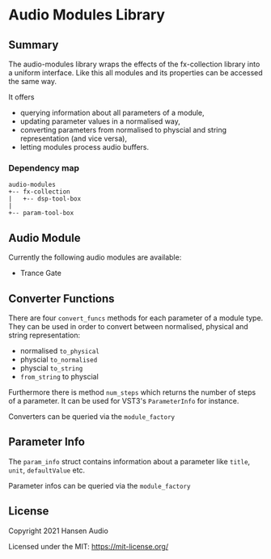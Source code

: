 # Audio Modules Library

## Summary

The audio-modules library wraps the effects of the fx-collection library into a uniform interface. Like this all modules and its properties can be accessed the same way.

It offers
* querying information about all parameters of a module,
* updating parameter values in a normalised way,
* converting parameters from normalised to physcial and string representation (and vice versa),
* letting modules process audio buffers. 

### Dependency map

```
audio-modules
+-- fx-collection
|   +-- dsp-tool-box
|
+-- param-tool-box
```

## Audio Module

Currently the following audio modules are available:

* Trance Gate

## Converter Functions

There are four ```convert_funcs``` methods for each parameter of a module type. They can be used in order to convert between normalised, physical and string representation:

* normalised ```to_physical```
* physcial ```to_normalised```
* physcial ```to_string```
* ```from_string``` to physcial

Furthermore there is method ```num_steps``` which returns the number of steps of a parameter. It can be used for VST3's ```ParameterInfo``` for instance.

Converters can be queried via the ```module_factory```

## Parameter Info

The ```param_info``` struct contains information about a parameter like ```title```, ```unit```, ```defaultValue``` etc.

Parameter infos can be queried via the ```module_factory```

## License

Copyright 2021 Hansen Audio

Licensed under the MIT: https://mit-license.org/
